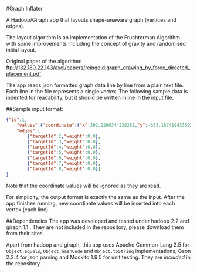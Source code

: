 #Graph Inflater

A Hadoop/Giraph app that layouts shape-unaware graph (vertices and edges).

The layout algorithm is an implementation of the Fruchterman Algorithm with some improvements including the concept of gravity and randomised initial layout.

Original paper of the algorithm: ftp://132.180.22.143/axel/papers/reingold:graph_drawing_by_force_directed_placement.pdf

The app reads json formatted graph data line by line from a plain text file. Each line in the file represents a single vertex. The following sample data is indented for readability, but it should be written inline in the input file.

##Sample input format:

```JSON
{"id":1,
	"values":{"coordinate":{"x":392.2290344238281,"y":-653.1674194335938,"z":0.0},"weight":0.0},
	"edges":[
		{"targetId":2,"weight":0.0},
		{"targetId":3,"weight":0.0},
		{"targetId":4,"weight":0.0},
		{"targetId":5,"weight":0.0},
		{"targetId":6,"weight":0.0},
		{"targetId":7,"weight":0.0},
		{"targetId":8,"weight":0.0}]
}
```

Note that the coordinate values will be ignored as they are read.

For simplicity, the output format is exactly the same as the input. After the app finishes running, new coordinate values will be inserted into each vertex (each line).

##Dependencies
The app was developed and tested under hadoop 2.2 and giraph 1.1 . They are not included in the repository, please download them from their sites.

Apart from hadoop and giraph, this app uses Apache Common-Lang 2.5 for `Object.equals`, `Object.hashCode` and `Object.toString` implementations, Gson 2.2.4 for json parsing and Mockito 1.9.5 for unit testing. They are *included* in the repository.
